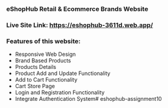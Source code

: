### eShopHub Retail & Ecommerce Brands Website
### Live Site Link: https://eshophub-3611d.web.app/
### Features of this website:
* Responsive Web Design
* Brand Based Products
* Products Details
* Product Add and Update Functionality
* Add to Cart Functionality
* Cart Store Page
* Login and Registration Functionality
* Integrate Authentication System#   e s h o p h u b - a s s i g n m e n t 1 0  
 